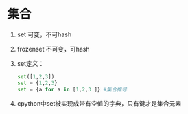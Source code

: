 # 集合

1. set 可变，不可hash

2. frozenset 不可变，可hash

3. set定义：

   ```python
   set([1,2,3])
   set = {1,2,3}
   set = {a for a in [1,2,3 ]} #集合推导
   ```

4. cpython中set被实现成带有空值的字典，只有键才是集合元素